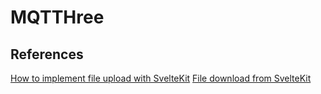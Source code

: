 # MQTTHree

## References
[How to implement file upload with SvelteKit](https://www.okupter.com/blog/sveltekit-file-upload)
[File download from SvelteKit](https://stackoverflow.com/questions/75327063/sveltekit-endpoint-that-returns-a-file-for-a-file-sharing-website)